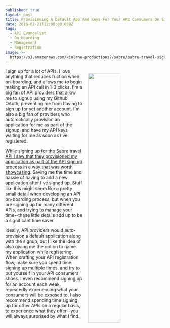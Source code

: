 ```yaml
---
published: true
layout: post
title: Provisioning A Default App And Keys For Your API Consumers On Signup
date: 2018-02-21T12:00:00.000Z
tags:
  - API Evangelist
  - On-boarding
  - Management
  - Registration
image: >-
  https://s3.amazonaws.com/kinlane-productions2/sabre/sabre-travel-signup-keys.png
---
```

<p><img src="https://s3.amazonaws.com/kinlane-productions2/sabre/sabre-travel-signup-keys.png" align="right" width="45%" style="padding: 15px;" /></p>I sign up for a lot of APIs. I love anything that reduces friction when on-boarding, and allows me to begin making an API call in 1-3 clicks. I'm a big fan of API providers that allow me to signup using my Github OAuth, preventing me from having to sign up for yet another account. I'm also a big fan of providers who automatically provision an application for me as part of the signup, and have my API keys waiting for me as soon as I've registered.

[While signing up for the Sabre travel API I saw that they provisioned my application as part of the API sign up process in a way that was worth showcasing](https://developer.sabre.com/member/register). Saving me the time and hassle of having to add a new application after I've signed up. Stuff like this might seem like a pretty small detail when developing an API on-boarding process, but when you are signing up for many different APIs, and trying to manage your time--these little details add up to be a significant time saver.

Ideally, API providers would auto-provision a default application along with the signup, but I like the idea of also giving me the option to name my application while registering. When crafting your API registration flow, make sure you spend time signing up multiple times, and try to put yourself in your API consumers shoes. I even recommend signing up for an account each week, repeatedly experiencing what your consumers will be exposed to. I also recommend spending time signing up for other APIs on a regular basis, to experience what they offer--you will always surprised by what I find.
